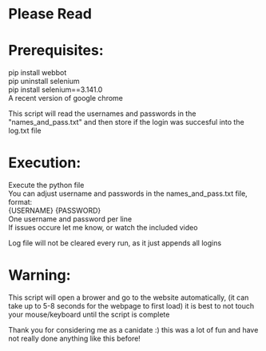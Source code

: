 # Please Read

# Prerequisites:
pip install webbot  
pip uninstall selenium  
pip install selenium==3.141.0  
A recent version of google chrome   

This script will read the usernames and passwords in the "names_and_pass.txt" and then store if the login was succesful into the log.txt file  

# Execution:  
Execute the python file  
You can adjust username and passwords in the names_and_pass.txt file, format:  
{USERNAME} {PASSWORD}  
One username and password per line  
If issues occure let me know, or watch the included video  

Log file will not be cleared every run, as it just appends all logins  

# Warning:
This script will open a brower and go to the website automatically, (it can take up to 5-8 seconds for the webpage to first load) it is best to not touch your mouse/keyboard until the script is complete  

Thank you for considering me as a canidate :) this was a lot of fun and have not really done anything like this before!  
